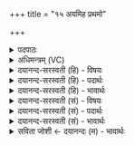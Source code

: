 +++
title = "१५ अयमिह प्रथमो"

+++
<details><summary>पदपाठः</summary>

अ॒यम्। इ॒ह। प्र॒थ॒मः। धा॒यि॒। धा॒तृभि॒रिति॑ धा॒तृऽभिः॑। होता॑। यजि॑ष्ठः। अ॒ध्व॒रेषु॑। ईड्यः॑। यम्। अप्न॑वानः। भृग॑वः। वि॒रु॒रु॒चुरिति॑ विऽरुरु॒चुः। वने॑षु। चि॒त्रम्। विभ्व᳕मिति॑ वि॒ऽभ्व॒म्। वि॒शेवि॑श॒ इति॑ वि॒शेऽवि॑शे। १५।
</details>

<details><summary>अधिमन्त्रम् (VC)</summary>

- अग्निर्देवता
- वामदेव ऋषिः
- भुरिक् त्रिष्टुप्
- धैवतः
</details>

<details><summary>दयानन्द-सरस्वती (हि) - विषयः</summary>

फिर वह अग्नि कैसा है, इस विषय का उपदेश अगले मन्त्र में किया है ॥
</details>

<details><summary>दयानन्द-सरस्वती (हि) - पदार्थः</summary>

पदार्थान्वयभाषाः -  (अप्नवानः) विद्या सन्तान अर्थात विद्या पढ़ाकर विद्वान् कर देनेवाले (भृगवः) यज्ञविद्या के जाननेवाले विद्वान् लोग (इह) इस संसार में (वनेषु) अच्छे प्रकार सेवन करने योग्य (अध्वरेषु) उपासना अग्निहोत्र से लेकर अश्वमेधपर्यन्त और शिल्पविद्यामय यज्ञों में (विशेविशे) प्रजा-प्रजा के प्रति (विभ्वम्) व्याप्त स्वभाव वा (चित्रम्) आश्चर्यगुणवाले (यम्) जिस ईश्वर और अग्नि को (विरुरुचुः) विशेष कर के प्रकाशित करते हैं (अयम्) वही (धातृभिः) यज्ञक्रिया के धारण करनेवाले विद्वान् लोगों को (ईड्यः) खोज करने योग्य (प्रथमः) यज्ञक्रिया का आदि साधन (होता) यज्ञ का ग्रहण करनेवाला (यजिष्ठः) उपासना और शिल्पविद्या का हेतु है, उसका (इह) इस संसार में (धायि) धारण करते हैं ॥१५॥
</details>

<details><summary>दयानन्द-सरस्वती (हि) - भावार्थः</summary>

भावार्थभाषाः -  इस मन्त्र में श्लेषालङ्कार है। विद्वान् लोग यज्ञ की सिद्धि के लिये मुख्य करके उपास्यदेव और साधन भौतिक अग्नि को ग्रहण करके इस संसार में प्रजा के सुखों को नित्य सिद्ध करें ॥१५॥
</details>

<details><summary>दयानन्द-सरस्वती (सं) - विषयः</summary>

पुनः सोऽग्निः कीदृशः इत्युपदिश्यते ॥
</details>

<details><summary>दयानन्द-सरस्वती (सं) - पदार्थः</summary>

पदार्थान्वयभाषाः -  अप्नवानो भृगवो विद्वांस इह वनेष्वध्वरेषु विशे विशे विभ्वं चित्रं यमग्निं विरुरुचुर्विदीपयन्ति, सोऽयं धातृभिः प्रथम ईड्यो होता यजिष्ठोऽग्निरिह धायि ध्रियते ॥१५॥
</details>

<details><summary>दयानन्द-सरस्वती (सं) - भावार्थः</summary>

भावार्थभाषाः -  अत्र श्लेषालङ्कारः। विद्वांसो यज्ञक्रियासिद्ध्यर्थमुपास्यसाधनत्वाभ्यामेतमग्निं स्तुत्वा गृहीत्वा वाऽस्यां सृष्टौ प्रजासुखानि निर्वर्तयेयुरिति ॥१५॥
</details>

<details><summary>सविता जोशी ← दयानन्दः (म) - भावार्थः</summary>

भावार्थभाषाः -  या मंत्रात श्लेषालंकार आहे. विद्वानांनी यज्ञाच्या सिद्धीसाठी मुख्यत्वे परमेश्वराला उपास्यदेव मानून व साधनरूपाने भौतिक अग्नी वापरून जगातील लोकांना सुखी करावे.
</details>